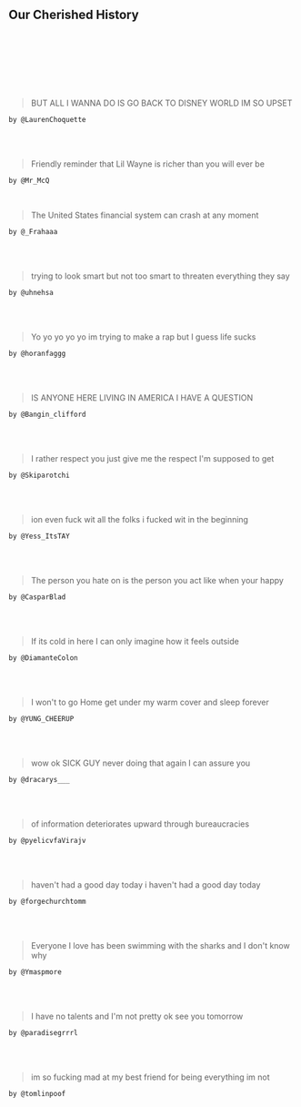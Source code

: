 Our Cherished History
-----------------

<br />
<br />
<br />
<br />
<br />
<br />

> BUT ALL I WANNA
> DO IS GO BACK TO DISNEY
> WORLD IM SO UPSET

    by @LaurenChoquette

<br />
<br />

> Friendly reminder
> that Lil Wayne is richer than
> you will ever be

    by @Mr_McQ

<br />

> The United States
> financial system can crash
> at any moment

    by @_Frahaaa

<br />
<br />

> trying to look smart
> but not too smart to threaten
> everything they say

    by @uhnehsa

<br />
<br />

> Yo yo yo yo yo
> im trying to make a rap
> but I guess life sucks

    by @horanfaggg

<br />
<br />

> IS ANYONE HERE
> LIVING IN AMERICA
> I HAVE A QUESTION

    by @Bangin_clifford

<br />
<br />

> I rather respect
> you just give me the respect
> I'm supposed to get

    by @Skiparotchi

<br />
<br />

> ion even fuck
> wit all the folks i fucked wit
> in the beginning

    by @Yess_ItsTAY

<br />
<br />

> The person you hate
> on is the person you act
> like when your happy

    by @CasparBlad

<br />
<br />

> If its cold in here
> I can only imagine
> how it feels outside

    by @DiamanteColon

<br />
<br />

> I won't to go Home
> get under my warm cover
> and sleep forever

    by @YUNG_CHEERUP

<br />
<br />

> wow ok SICK GUY
> never doing that again
> I can assure you

    by @dracarys___

<br />
<br />

> of information
> deteriorates upward
> through bureaucracies

    by @pyelicvfaVirajv

<br />
<br />

> haven't had a good
> day today i haven't had
> a good day today

    by @forgechurchtomm

<br />
<br />

> Everyone I love
> has been swimming with the sharks
> and I don't know why

    by @Ymaspmore

<br />
<br />

> I have no talents
> and I'm not pretty ok
> see you tomorrow

    by @paradisegrrrl

<br />
<br />

> im so fucking mad
> at my best friend for being
> everything im not

    by @tomlinpoof

<br />
<br />

